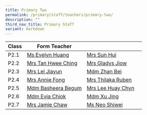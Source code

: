 ```yaml
---
title: Primary Two
permalink: /primary/staff/teachers/primary-two/
description: ""
third_nav_title: Primary Staff
variant: markdown
---
```

| Class | Form Teacher | ||
| -------- | -------- | -------- |-------- |
|P2.1|[Ms Evelyn Huang](mailto:zhuang_yulin_evelyn@schools.gov.sg)|[Mrs Sun Hui](mailto:sun_hui@schools.gov.sg)|
|P2.2|[Mrs Tan Hwee Ching](mailto:tan_sian_huang@schools.gov.sg)|[Mrs Gladys Jiow](mailto:wtan_tsu_pei_gladys@schools.gov.sg)|
|P2.3|[Mrs Lei Jiayun](mailto:lei_jiayun@schools.gov.sg)|[Mdm Zhan Bei](mailto:zhan_bei@schools.gov.sg)|
|P2.4|[Mrs Annie Fong](mailto:teo_bee_wah_annie@schools.gov.sg)|[Mrs Thilaka Ruben](mailto:thilaka_ganapathi@schools.gov.sg)|
|P2.5|[Mdm Basheera Begum](mailto:basheera_begum_syed_sult@schools.gov.sg)|[Mrs Lee Huay Chyn](mailto:lee_huay_chyn@schools.gov.sg)|
|P2.6|[Mdm Evia Chiok](mailto:chiok_suat_cheng@schools.gov.sg)|[Mdm Xu Jing](mailto:xu_jing@schools.gov.sg)|
|P2.7|[Mrs Jamie Chaw](mailto:lo_hwee_ling_jamie@schools.gov.sg)|[Ms Neo Shiwei](mailto:neo_shiwei@schools.gov.sg)|